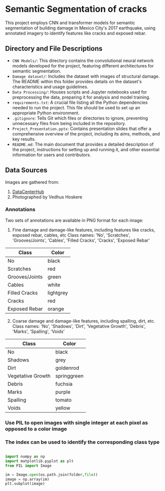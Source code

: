 # Semantic Segmentation of cracks
This project employs CNN and transformer models for semantic segmentation of building damage in Mexico City's 2017 earthquake, using annotated imagery to identify features like cracks and exposed rebar.


## Directory and File Descriptions

- `CNN Models/`: This directory contains the convolutional neural network models developed for the project, featuring different architectures for semantic segmentation.
- `Damage dataset/`: Includes the dataset with images of structural damage. The README within this folder provides details on the dataset's characteristics and usage guidelines.
- `Data Processing/`: Houses scripts and Jupyter notebooks used for preprocessing the data, preparing it for analysis and model training.
- `requirements.txt`: A crucial file listing all the Python dependencies needed to run the project. This file should be used to set up an appropriate Python environment.
- `.gitignore`: Tells Git which files or directories to ignore, preventing unnecessary files from being included in the repository.
- `Project_Presentation.pptx`: Contains presentation slides that offer a comprehensive overview of the project, including its aims, methods, and key results.
- `README.md`: The main document that provides a detailed description of the project, instructions for setting up and running it, and other essential information for users and contributors.



## Data Sources
Images are gathered from:
1. [DataCenterHub](https://datacenterhub.org/resources/14746)
2. Photographed by Vedhus Hoskere

### Annotations
Two sets of annotations are available in PNG format for each image:

1. Fine damage and damage-like features, including features like cracks, exposed rebar, cables, etc
            Class names: 'No', 'Scratches', 'Grooves/Joints', 'Cables', 'Filled Cracks', 'Cracks', 'Exposed Rebar'

| Class                | Color      |
|----------------------|------------|
| No                   | black      |
| Scratches            | red        |
| Grooves/Joints       | green      |
| Cables               | white      |
| Filled Cracks        | lightgrey  |  |
| Cracks               | red        |
| Exposed Rebar        | orange     |


2. Coarse damage and damage-like features, including spalling, dirt, etc.
            Class names: 'No', 'Shadows', 'Dirt', 'Vegetative Growth', 'Debris', 'Marks', 'Spalling', 'Voids'

| Class                | Color      |
|----------------------|------------|
| No                   | black      |
| Shadows              | grey       |
| Dirt                 | goldenrod  |
| Vegetative Growth    | springgreen|
| Debris               | fuchsia    |
| Marks                | purple     |
| Spalling             | tomato     |
| Voids                | yellow     |

###  Use PIL to open images with single integer at each pixel as opposed to a color image ###
###  The index can be used to identify the corresponding class type 

```python

import numpy as np
import matplotlib.pyplot as plt
from PIL import Image

im = Image.open(os.path.join(folder,file))
image = np.array(im)
plt.subplot(image)

